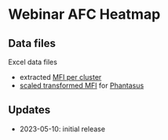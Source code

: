Webinar AFC Heatmap
===================

## Data files

Excel data files

  - extracted [MFI per cluster](mfis_cxm.xlsx)
  - [scaled transformed MFI](mfis_cxm_tr_01_with_k.xls) for [Phantasus](https://artyomovlab.wustl.edu/phantasus/)


## Updates

  - 2023-05-10: initial release
